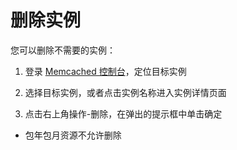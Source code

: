 # 删除实例

您可以删除不需要的实例：

1. 登录  [Memcached 控制台](https://memcached-console.jdcloud.com/memcached)，定位目标实例

2. 选择目标实例，或者点击实例名称进入实例详情页面

3. 点击右上角操作-删除，在弹出的提示框中单击确定
 - 包年包月资源不允许删除
